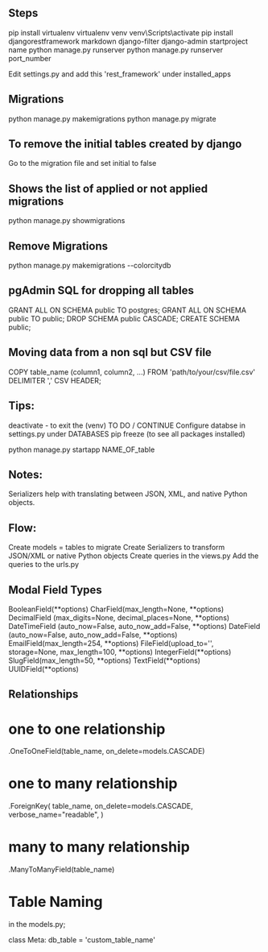 ## Steps
pip install virtualenv
virtualenv venv
venv\Scripts\activate
pip install djangorestframework markdown django-filter
django-admin startproject name
python manage.py runserver
python manage.py runserver port_number

Edit settings.py and add this 'rest_framework' under installed_apps

## Migrations 
python manage.py makemigrations
python manage.py migrate

## To remove the initial tables created by django
Go to the migration file and set initial to false

## Shows the list of applied or not applied migrations 
python manage.py showmigrations

## Remove Migrations 
python manage.py makemigrations --colorcitydb

## pgAdmin SQL for dropping all tables

GRANT ALL ON SCHEMA public TO postgres;
GRANT ALL ON SCHEMA public TO public;
DROP SCHEMA public CASCADE;
CREATE SCHEMA public;

## Moving data from a non sql but CSV file 
COPY table_name (column1, column2, ...) FROM 'path/to/your/csv/file.csv' DELIMITER ',' CSV HEADER;


## Tips:
deactivate - to exit the (venv)
TO DO / CONTINUE
Configure databse in settings.py under DATABASES
pip freeze (to see all packages installed)

python manage.py startapp NAME_OF_table


## Notes:
Serializers help with translating between JSON, XML, and native Python objects. 


## Flow:
Create models = tables to migrate
Create Serializers to transform JSON/XML or native Python objects
Create queries in the views.py 
Add the queries to the urls.py

## Modal Field Types

BooleanField(**options)
CharField(max_length=None, **options)
DecimalField (max_digits=None, decimal_places=None, **options)
DateTimeField (auto_now=False, auto_now_add=False, **options)
DateField (auto_now=False, auto_now_add=False, **options)
EmailField(max_length=254, **options)
FileField(upload_to='', storage=None, max_length=100, **options)
IntegerField(**options)
SlugField(max_length=50, **options)
TextField(**options)
UUIDField(**options)


## Relationships

# one to one relationship
.OneToOneField(table_name, on_delete=models.CASCADE)

# one to many relationship
.ForeignKey(
    table_name,
    on_delete=models.CASCADE,
    verbose_name="readable",
)

# many to many relationship
.ManyToManyField(table_name)

# Table Naming
in the models.py; 

 class Meta:
        db_table = 'custom_table_name'
